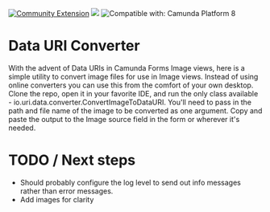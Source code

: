 [![Community Extension](https://img.shields.io/badge/Community%20Extension-An%20open%20source%20community%20maintained%20project-FF4700)](https://github.com/camunda-community-hub/community)
[![](https://img.shields.io/badge/Lifecycle-Proof%20of%20Concept-blueviolet)](https://github.com/Camunda-Community-Hub/community/blob/main/extension-lifecycle.md#proof-of-concept-)
![Compatible with: Camunda Platform 8](https://img.shields.io/badge/Compatible%20with-Camunda%20Platform%208-0072Ce)

# Data URI Converter

With the advent of Data URIs in Camunda Forms Image views, here is a simple utility to convert image files for use in Image views. Instead of using online converters you can use this from the comfort of your own desktop. Clone the repo, open it in your favorite IDE, and run the only class available - io.uri.data.converter.ConvertImageToDataURI. You'll need to pass in the path and file name of the image to be converted as one argument. Copy and paste the output to the Image source field in the form or wherever it's needed.


# TODO / Next steps

- Should probably configure the log level to send out info messages rather than error messages.
- Add images for clarity
